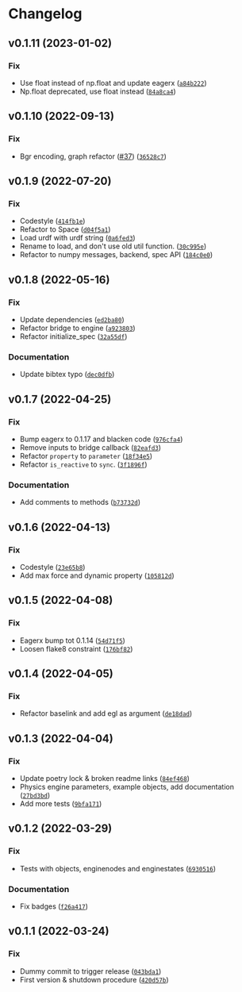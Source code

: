 # Changelog

<!--next-version-placeholder-->

## v0.1.11 (2023-01-02)
### Fix
* Use float instead of np.float and update eagerx ([`a84b222`](https://github.com/eager-dev/eagerx_pybullet/commit/a84b2229fb94df22114aa9c63bad57a14ba1308b))
* Np.float deprecated, use float instead ([`84a8ca4`](https://github.com/eager-dev/eagerx_pybullet/commit/84a8ca48159d281cbe3c5c590c5728455cd991c2))

## v0.1.10 (2022-09-13)
### Fix
* Bgr encoding, graph refactor ([#37](https://github.com/eager-dev/eagerx_pybullet/issues/37)) ([`36528c7`](https://github.com/eager-dev/eagerx_pybullet/commit/36528c72d52bd7bf86ff6f847febe482db19e604))

## v0.1.9 (2022-07-20)
### Fix
* Codestyle ([`414fb1e`](https://github.com/eager-dev/eagerx_pybullet/commit/414fb1e5c60ce9e7d1aa013a5e7ad996fea17161))
* Refactor to Space ([`d04f5a1`](https://github.com/eager-dev/eagerx_pybullet/commit/d04f5a1a72e3cdf232a8b9875b77325280626457))
* Load urdf with urdf string ([`0a6fed3`](https://github.com/eager-dev/eagerx_pybullet/commit/0a6fed37378e8cb3614065d0c0219375554c7c9d))
* Rename to load,  and don't use old util function. ([`30c995e`](https://github.com/eager-dev/eagerx_pybullet/commit/30c995ee13e0450c537509d731e903ed80ee779c))
* Refactor to numpy messages, backend, spec API ([`184c0e0`](https://github.com/eager-dev/eagerx_pybullet/commit/184c0e0fce64bf6c98ffca1a98b11282505c9d37))

## v0.1.8 (2022-05-16)
### Fix
* Update dependencies ([`ed2ba80`](https://github.com/eager-dev/eagerx_pybullet/commit/ed2ba80b2f6f0972109728bb66fa20cb8d2d2957))
* Refactor bridge to engine ([`a923803`](https://github.com/eager-dev/eagerx_pybullet/commit/a92380376b4ef2a51475b4bbd1c80acef72391ad))
* Refactor initialize_spec ([`32a55df`](https://github.com/eager-dev/eagerx_pybullet/commit/32a55dffc81a1279aded60cdd9ca14d1f5e5410e))

### Documentation
* Update bibtex typo ([`dec0dfb`](https://github.com/eager-dev/eagerx_pybullet/commit/dec0dfb4c76e6c4ce60a6816453e1690b87d98b7))

## v0.1.7 (2022-04-25)
### Fix
* Bump eagerx to 0.1.17 and blacken code ([`976cfa4`](https://github.com/eager-dev/eagerx_pybullet/commit/976cfa4625948d1b9505da295b25a8377c1309cb))
* Remove inputs to bridge callback ([`82eafd3`](https://github.com/eager-dev/eagerx_pybullet/commit/82eafd3b5c53788db7b20f3bfe8cad96a7ccf629))
* Refactor `property` to `parameter` ([`18f34e5`](https://github.com/eager-dev/eagerx_pybullet/commit/18f34e58dd2c37c8fc20627a0c7b3111bd072be6))
* Refactor `is_reactive` to `sync`. ([`3f1896f`](https://github.com/eager-dev/eagerx_pybullet/commit/3f1896fdb0c15408e32fc75c59140b29c0ecfb21))

### Documentation
* Add comments to methods ([`b73732d`](https://github.com/eager-dev/eagerx_pybullet/commit/b73732dcfec560bd4e74df69c69e5a8b160e9818))

## v0.1.6 (2022-04-13)
### Fix
* Codestyle ([`23e65b8`](https://github.com/eager-dev/eagerx_pybullet/commit/23e65b8c29d2645146d06f3de83ca23c4a36a3b7))
* Add max force and dynamic property ([`105812d`](https://github.com/eager-dev/eagerx_pybullet/commit/105812db3d6b2d0b3b457d9cdc806ef2c7db7cd9))

## v0.1.5 (2022-04-08)
### Fix
* Eagerx bump tot 0.1.14 ([`54d71f5`](https://github.com/eager-dev/eagerx_pybullet/commit/54d71f5125f265740396d8d1344bcaebaa2abd93))
* Loosen flake8 constraint ([`176bf82`](https://github.com/eager-dev/eagerx_pybullet/commit/176bf8233a7000f6392fae9ea740bdbf4f373d8c))

## v0.1.4 (2022-04-05)
### Fix
* Refactor baselink and add egl as argument ([`de18dad`](https://github.com/eager-dev/eagerx_pybullet/commit/de18dad214058d03d8eac3e9e7c33e203c84fd75))

## v0.1.3 (2022-04-04)
### Fix
* Update poetry lock & broken readme links ([`84ef468`](https://github.com/eager-dev/eagerx_pybullet/commit/84ef4684c9ebff44279c6fa6cac26f1d786c23a0))
* Physics engine parameters, example objects, add documentation ([`27bd3bd`](https://github.com/eager-dev/eagerx_pybullet/commit/27bd3bd01c315cf5ec73e3beeba39c7555c57a55))
* Add more tests ([`9bfa171`](https://github.com/eager-dev/eagerx_pybullet/commit/9bfa1717ff3b6ee6d3b2d5729b31d32e508b6a48))

## v0.1.2 (2022-03-29)
### Fix
* Tests with objects, enginenodes and enginestates  ([`6930516`](https://github.com/eager-dev/eagerx_pybullet/commit/6930516537435c759f441c0afcca2cfa9da2b94f))

### Documentation
* Fix badges ([`f26a417`](https://github.com/eager-dev/eagerx_pybullet/commit/f26a4170b85d47446df617a10ab6d56dca5a378b))

## v0.1.1 (2022-03-24)
### Fix
* Dummy commit to trigger release ([`043bda1`](https://github.com/eager-dev/eagerx_pybullet/commit/043bda1627725c81e30d15fc18b87630db090899))
* First version & shutdown procedure ([`420d57b`](https://github.com/eager-dev/eagerx_pybullet/commit/420d57bb44229e9ae2508b64d9f6dae49984cd0c))
